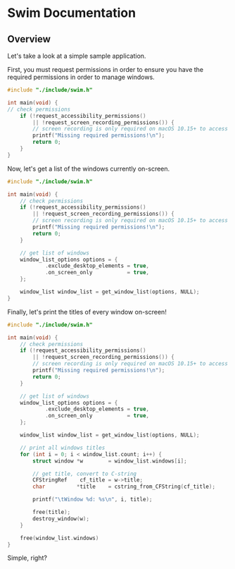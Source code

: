 # Swim Documentation

## Overview

Let's take a look at a simple sample application.

First, you must request permissions in order to ensure you have
the required permissions in order to manage windows.

```C
#include "./include/swim.h"

int main(void) {
// check permissions
    if (!request_accessibility_permissions()
        || !request_screen_recording_permissions()) {
        // screen recording is only required on macOS 10.15+ to access window titles
        printf("Missing required permissions!\n");
        return 0;
    }
}
```

Now, let's get a list of the windows currently on-screen.

```C
#include "./include/swim.h"

int main(void) {
    // check permissions
    if (!request_accessibility_permissions()
        || !request_screen_recording_permissions()) {
        // screen recording is only required on macOS 10.15+ to access window titles
        printf("Missing required permissions!\n");
        return 0;
    }

    // get list of windows
    window_list_options options = {
            .exclude_desktop_elements = true,
            .on_screen_only           = true,
    };

    window_list window_list = get_window_list(options, NULL);
}
```

Finally, let's print the titles of every window on-screen!

```C
#include "./include/swim.h"

int main(void) {
    // check permissions
    if (!request_accessibility_permissions()
        || !request_screen_recording_permissions()) {
        // screen recording is only required on macOS 10.15+ to access window titles
        printf("Missing required permissions!\n");
        return 0;
    }

    // get list of windows
    window_list_options options = {
            .exclude_desktop_elements = true,
            .on_screen_only           = true,
    };

    window_list window_list = get_window_list(options, NULL);

    // print all windows titles
    for (int i = 0; i < window_list.count; i++) {
        struct window *w        = window_list.windows[i];

        // get title, convert to C-string
        CFStringRef    cf_title = w->title;
        char          *title    = cstring_from_CFString(cf_title);

        printf("\tWindow %d: %s\n", i, title);

        free(title);
        destroy_window(w);
    }

    free(window_list.windows)
}
```

Simple, right?
